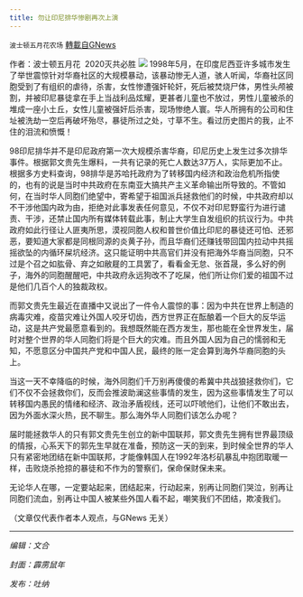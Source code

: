 ```yaml
---
title: 勿让印尼排华惨剧再次上演
---
```

`波士顿五月花农场` [轉載自GNews](https://gnews.org/zh-hans/1556287/)

作者：波士顿五月花  2020灭共必胜
![](https://assets.gnews.org/wp-content/uploads/2021/09/20210926-1.jpg)
1998年5月，在印度尼西亚许多城市发生了举世震惊针对华裔社区的大规模暴动，该暴动惨无人道，骇人听闻，华裔社区同胞受到了有组织的虐待，杀害，女性惨遭强奸轮奸，死后被焚烧尸体，男性头颅被割，并被印尼暴徒拿在手上当战利品炫耀，更甚者儿童也不放过，男性儿童被杀的堆成一座小土丘，女性儿童被强奸后杀害，现场惨绝人寰。华人所拥有的公司和住址被洗劫一空后再破坏殆尽，暴徒所过之处，寸草不生。看过历史图片的我，止不住的泪流和愤慨！

98印尼排华并不是印尼政府第一次大规模杀害华裔，印尼历史上发生过多次排华事件。根据郭文贵先生爆料，一共有记录的死亡人数达37万人，实际更加不止。根据多方史料查询，98排华是苏哈托政府为了转移国内经济和政治危机所指使的，也有的说是当时中共政府在东南亚大搞共产主义革命输出所导致的。不管如何，在当时华人同胞们绝望中，寄希望于祖国派兵拯救他们的时候，中共政府却以不干涉他国内政为由，拒绝对此事发表任何意见，不仅不对印尼野蛮行为进行谴责、干涉，还禁止国内所有媒体转载此事，制止大学生自发组织的抗议行为。中共政府如此行径让人匪夷所思，漠视同胞人权和普世价值比印尼的暴徒还可怕、还邪恶，要知道大家都是同根同源的炎黄子孙，而且华裔们还赚钱带回国内拉动中共摇摇欲坠的内循环屎坑经济。这只能证明中共高官们并没有把海外华裔当同胞，只不过是个召之如肱骨、弃之如敝屣的工具罢了，看看金无怠、张首晟，多么好的例子，海外的同胞醒醒吧，中共政府永远狗改不了吃屎，他们所让你们爱的祖国不过是他们几百个人的独裁政权。

而郭文贵先生最近在直播中又说出了一件令人震惊的事：因为中共在世界上制造的病毒灾难，疫苗灾难让外国人咬牙切齿，西方世界正在酝酿着一个巨大的反华运动，这是共产党最愿意看到的。我想既然能在西方发生，那也能在全世界发生，届时对整个世界的华人同胞们将是个巨大的灾难。而且外国人因为自己的懦弱和无知，不愿意区分中国共产党和中国人民，最终的账一定会算到海外华裔同胞的头上。

当这一天不幸降临的时候，海外同胞们千万别再傻傻的希冀中共战狼拯救你们，它们不仅不会拯救你们，反而会推波助澜这些事情的发生，因为这些事情发生了可以转移国内愚民的情绪和经济、政治矛盾视线，还可以吓唬他们，让他们不敢出去，因为外面水深火热，民不聊生。那么海外华人同胞们该怎么办呢？

届时能拯救华人的只有郭文贵先生创立的新中国联邦，郭文贵先生拥有世界最顶级的情报，心系天下的郭先生早就在准备，预防这一天的到来，到时候全世界的华人只有紧密地团结在新中国联邦，才能像韩国人在1992年洛杉矶暴乱中抱团取暖一样，击败烧杀抢掠的暴徒和不作为的警察们，保命保财保未来。

无论华人在哪，一定要站起来，团结起来，行动起来，别再让同胞们哭泣，别再让同胞们流血，别再让中国人被某些外国人看不起，嘲笑我们不团结，欺凌我们。

（文章仅代表作者本人观点，与GNews 无关）

* * *

*编辑：文合*

*封面：霹雳鼠年*

*发布：吐纳*

